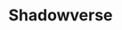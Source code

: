 ---
title: Shadowverse
crosslinks:
- hearthstone
- livven
- iPad
- Vania
- Pixiv
- CustomShadowverse
- ShadowversePacks
- copypasta
- Animemes
- nyxnyxnyx
- hearthstonecirclejerk
- grandorder
- magicTCG
- shadowversecirclejerk
- xkcd
- CompetitiveHS
- handholding
- GalaxyS6
- mitchjones
- FoWtcg
---